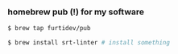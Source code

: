 ### homebrew pub (!) for my software

```bash
$ brew tap furtidev/pub

$ brew install srt-linter # install something
```
